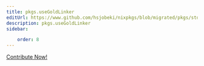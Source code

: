 ```yaml
---
title: pkgs.useGoldLinker
editUrl: https://www.github.com/hsjobeki/nixpkgs/blob/migrated/pkgs/stdenv/adapters.nix#L185C19
description: pkgs.useGoldLinker
sidebar:

    order: 8
---
```


<a href="https://www.github.com/hsjobeki/nixpkgs/blob/migrated/pkgs/stdenv/adapters.nix#L185C19">Contribute Now!</a>



